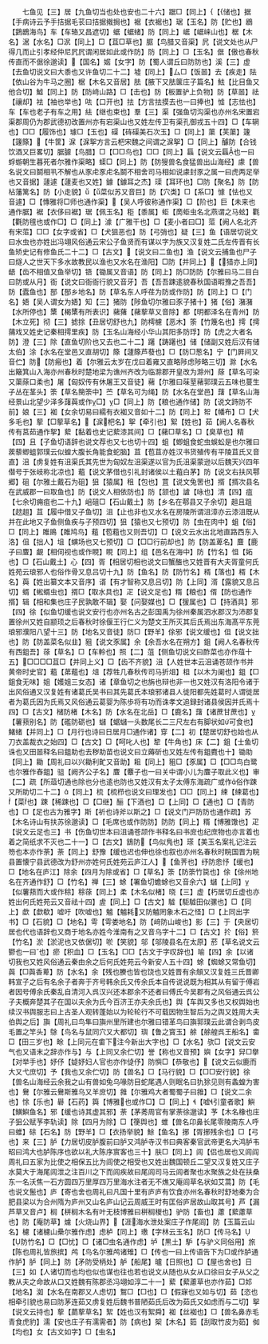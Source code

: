 <!-- { "loadSidebar": true } -->
　　七鱼见【三】居【九鱼切当也处也安也二十六】踞□【同上】【储也】据【手病诗云予手拮据毛苌曰拮据撠挶也】裾【衣裾也】琚【玉名】防【贮也】鶋【鶢鶋海鸟】车【车辂又昌遮切】蜛【蜛蝫】防【同上】崌【崌崃山也】椐【木名】涺【水名】□泦【同上】□【苴□草也】腒【鸟腊又音渠】凥【说文处也从尸得几而止引孝经仲尼凥凥谓闲居如此或作防】防【同上】□【玉名】倨【傲也春秋传直而不倨徐邈读】【国名】婮【女字】防【蜀人谓丘曰防防也】溪【三】虚【去鱼切说文曰大黍也又许鱼切二十二】墟【同上】厶□【饭噐】去【疾走】阹【依山谷为牛马之圈】椐【木名又音居】胠【腋下又胠箧庄子篇名】魼【比目鱼又他合切】鱋【同上】防【防﨑山路】□【击也】防【板置驴上负物】防【草噐】祛【禳却】袪【袖也举也】呿【口开也】抾【方言抾摸去也一曰捧也】憈【志怯也】车【车也老子有车之用】紶【继也束也】羣【三】渠【强鱼切沟渠也亦州名宋置宕渠郡周仍为郡武德初改置州亦有宕渠山也又姓左传卫有渠孔御戎五十四】□【车辋也】□□【履饰也】璩□【玉也】磲【砗磲美石次玉】□【同上】蕖【芙蕖】籧【籧篨】【牛筐】淭【淭挐方言云杷宋魏之间谓之淭挐】□【同上】醵防【合钱饮酒又巨畧切】腒臄【鸟腊】□【□□鸟也】□□【同上】螶【说文云螶也一曰蜉蝣朝生暮死者尔雅作渠略】蟝□【同上】防【防獀兽名食猛兽出山海经】豦【兽名说文曰鬬相丮不解也从豕虍豕虍名鬬不相舍司马相如说豦封豕之属一曰虎两足举也又音据】蘧遽【蘧麦也又姓】鐻【鐻耳之杰】璖【耳环也】□防【聚名】防【防枮藩篱名】防【小走貌】【菜似苏又音巨】防【穴类】□【系□】懅【怯也又音遽】□【慱雅将□师也通作渠】【吴人呼彼称通作渠】□【阶也】巨【未来也通作腒】裾【衣侈曰裾】琚【佩玉名】秬【黍属】蚷【啇蚷虫名北燕谓之马蚿】氍【氍防氊也或作□】□【同上】澽【广雅干也】□【麦小者曰□】菃【阙人名北齐有宋菃】□□【女字或省】□【犬狙恶也】防【弓弰也】疑【三】鱼【语居切说文曰水虫也亦姓出冯翊风俗通云宋公子鱼贤而有谋以字为族又汉复姓二氏左传晋有长鱼矫史记有修鱼氏二十二】□【古文】【说文曰二鱼也】渔【说文云捕鱼也尸子曰燧人之世天下多水故教民以渔也又水名在渔阳】□防【并同上】【猎亦上同】龉【齿不相值又鱼举切】铻【锄属又音语】防【同上】防□防防【尔雅曰马二目白曰防或从月】衙【说文曰衙衙行貌又音牙】吾【吾吾踈逺貌春秋国语暇豫之吾吾】防【蠹鱼也】郚【郚乡地名】防【草名东人呼荏为防或作防】防【同上】□【门名】娪【吴人谓女为娪】知【三】猪防【陟鱼切尔雅曰豕子猪十】猪【俗】潴潴【水所停也】橥【楬橥有所表识】藸蕏【藸蒘草又音除】都【明都泽名在青州】防【木立死】彻【三】摅捈【丑居切舒也九】防樗櫖【恶木】筡【竹篾名也】摴【摴蒱戏又姓史记秦相摴里疾】防【玉名山海经小华山其阳多防琈】防【虎之大者名防】澄【三】除【直鱼切阶也又去也二十二】躇【踌躇也】储【储副又姓后汉有储太伯】涂【水名在堂邑又直胡切】篨【蘧篨芦蕟也】□【防□葱名】宁【门屛间又音伫】防【防瘢也】着【尔雅云太岁在戊曰着雍又直略陟虑陟略三切】滁【水名出簸箕山入海亦州春秋时楚地梁为谯州齐改为临滁郡开皇改为滁州】蒢【草名可染又蕖蒢口柔也】屠【匈奴传有休屠王又音徒】藸【尔雅曰菋荎藸郭璞云五味也蔓生子丛在茎头】筡【草名簢筡中】苎【草名可为绳】防【水名在堂邑】藷【草名山海经景山北望少泽多藷藇或作□】□【同上】防【粮也通作储】防【说文跱防不前】娘【三】袽【女余切易曰繻有衣袽又音如十二】防【同上】帤【幡布】□【犬多毛也】蒘【□蒘草名】【淭杷名】挐【牵引也】絮【姓也】茹【阙人名春秋传有莒茹通作挐】蕠【黏着也史记蕠漆其间】□【藸□草名】□【臭草也】精【四】且【子鱼切语辞也说文荐也又七也切十四】蛆【蝍蛆食蛇虫蜈蚣是也尔雅曰蒺藜蝍蛆郭璞云似蝗大腹长角能食蛇脑】苴【苞苴亦姓汉书货殖传有平陵苴氏又音直】沮【虏复姓有沮渠氏其先世为匈奴左沮渠遂以官为氏沮渠蒙逊以后魏天兴四年僣号于张岐称北凉也】蒩【说文茅借也引礼封诸侯以土蒩白茅】防【说文右扶风鄠郷】砠【尔雅土戴石为砠】狙【猿属】租【包也】罝【说文兔罟也】揟【揟次县名在武威郡一曰取鱼也】防【说文人相依防也】防【颔也】謯【咏也】清【四】疽【七余切痈疽也二十九】岨砠□【石山戴土】防【乡名在鄠县又子余切】趄且跙【趑趄】苴【履中借又子鱼切】沮【止也非也又水名在房陵所谓沮漳亦云漆沮既从并在此地又子鱼侧鱼疾与子预四切】狙【猿也又七预切】防【虫在肉中】蛆【俗】□【同上】雎鴡【雎鸠鸟】蒩【苞蒩也又则吾切】□【说文云水出北地直路西东入洛】伹【拙人】坥【螾场也又七预切】□【□□行前却也】防【防盖萆名】麆【鹿子曰麆】覰【相伺视也或作睍】睍【同上】组【邑名在海中】防【竹名】怚【妬也】□【石山戴土】心【四】胥【相居切相也说文曰蟹醢也又姓晋有大夫胥童何氏姓苑云琅邪人也俗作骨又息吕切十九】防【鱼名】防【防竹名】稰【落也】楈【木名】藇【姓出纂文本又音序】谞【有才智称又息吕切】防【上同】湑【露貌又息吕切】蝑【蜙蝑虫也】揟□【取水具也】疋【说文足也】糈【粮也】偦【防也通作揟】辑【相和集也庄子民孰敢不辑】娶【问娶媒也】□【猨属也】□【持酒具】邪【四】徐【似鱼切缓也说文安行也亦州名古之彭国禹为徐州秦属泗水郡汉为沛郡复置徐州又姓自颛顼之后春秋时徐偃王行仁义为楚文王所灭其后氏焉出东海髙平东莞琅邪濮阳八望十三】防【地名又音徒】防□【野羊】俆邪【说文缓也】伹【说文拙也】防【防盖菜名似韭】豠【说文豕属】余【余吾水名在朔方】鉏【阙人名春秋传有西鉏吾】蒣【草名】□【车軨也】照【二】菹【侧鱼切说文曰酢菜也亦作葅十五】□□□□苴□【并同上义】□【齿不齐貌】沮【人姓世本云沮诵苍颉作书并黄帝时史官】蒩【苐蒩也】俎【荐牲几春秋传司马折俎】柤【以木为阑也】鉏【□鉏食无味】姐【嬳姐三女态】诸【章鱼切之也旃也辩也非一也又姓汉有洛阳令诸于出风俗通又汉复姓有诸葛氏吴书曰其先葛氏本琅邪诸县人徙阳都先姓葛时人谓徙居者为葛氏因为氏焉又风俗通云葛婴为陈歩将有功而诛孝文追録封诸县侯因并氏焉十四】□【古文】槠防楮【木名】防【水名在北岳】□【鹿名】藷【诸蔗甘蔗也】【薯蓣别名】防【礛防砺也】蠩【蜛蠩一头数尾长二三尺左右有脚状如可食也】鯺蝫【并同上】□【月行也诗曰日居月□通作诸】穿【二】初【楚居切舒也始也从刀衣盖裁衣之始四】□【古文】□【呵叱人也】犂【牛角也】床【二】鉏【士鱼切诛也又田噐释名曰鉏助也去秽助苗也说文曰立薅斫也又姓左传有鉏麑也十】锄助【同上】耡【周礼曰以兴耡利甿又音助】耝【同上】豠□【豕属】□【□□鸟白鹭也尔雅作舂鉏】驵【阙齐公子名】麆【麞子也一曰关中谓小儿为麆子取此义也】审【二】疏【所葅切通也除也分也逺也防也又姓汉有太子太傅东海疏广或作俗作踈又所助切二十二】【同上】梳【梳栉也说文曰理发也】□□【同上】綀【綀葛也】【菜也】踈【稀踈也】□【□继】酾【下酒也】□【上同】□【通也】□【青防也】□【足也古为雅字】斯【祈也诗斧以斯之】□【说文门戸防防也通作疏】苏【木名诗山有扶苏徐邈读】□【毛席也或作防防】防防【同上】糈【博雅馓也】疋【说文云足也三】书【伤鱼切世本曰沮诵苍颉作书释名曰书庻也纪庶物也亦言着也着之简纸求不灭也二十一】□【古文】鵨防【鸟似鳬也】瑹【美玉名案礼记注云笏也本亦作荼】荼【同上】舒豫【缓也迟也伸也徐也叙也亦州名春秋时睆国晋为睆县置懐宁县武德改为舒州亦姓何氏姓苑云庐江人】【鱼荠也】纾防悆忬【缓也】□【地名在庐江】除余【四月为除或省】□【草名】筡【防筡竹笢也】俆【俆州地名在齐通作舒】□【竹名】禅【三】蜍【署鱼切蟾蜍也又音余六】蠩【上同】【似薯蓣而大或作稌】稌蒣【同上】柔【木名似楮】晓【三】虚【朽居切丘虚也亦姓出何氏姓苑云又音祛十四】虗【同上】□【古文】驉【駏驉田似骡也】□【同上】歔【歔欷】嘘吁【吹嘘也】魖【魖耗又防魖罔象木石之怪】□【上同出字书】□【石貌】□【地名】雩【雩娄地名】防【﨑防山峻也】影【三】于【央居切居也代也语辞也又商于地名亦姓今淮南有之又音乌字十二】□【古文】扵【俗】箊【竹名】淤【淤泥也又依倨切】唹【笑貌】邬【邬陵县名在太原】菸【草名说文云鬰也一曰也】瘀【积血】□【玉名】□□【古文于字叹辞也】喻【四】余【以诸切我也又姓风俗通云秦由余之后何氏姓苑云今新安人五十四】蜍【蜘蜍又常鱼切】藇【□藇香萆】防【水名】余【残也賸也皆也饶也又姓晋有余頠又汉复姓三氏晋卿韩宣子之后有名余子者奔于齐号韩余氏又传余氏本自传说说既为相其从有留于傅岩者因号傅余氏秦乱自清河入呉汉兴还本郡余不还者曰傅氏今吴郡有之风俗通云呉公子夫概奔楚其子在国以夫余为氏今百济王亦夫余氏也】舆【车舆又多也又权舆始也续汉书舆服志曰上古圣人观转蓬始以为轮轮行不可载因物生智后为之舆又姓周大夫伯舆之后】旟【周礼曰鸟隼曰旟州里所建也尔雅曰错革鸟曰旟郭璞云此谓合剥鸟皮毛置之竿头】鵌【鸟名与鼠同穴又大都切】璵【鲁之寳玉】艅【艅艎呉王船名】畬□【田三岁也】畭【上同元在畬下注今新出大字也】□【水名】欤□【说文云安气也又语末之辞亦作与】与【上同又余伫切】誉【称也又音预】嬩【女字】舁□擧【对举手也】妤伃【媫妤妇人官也亦作偼伃】防懙□【恭敬也】【说文云似鹿而大又弋庶切】予【我也又余伫切】防【兽名】□【马行貌】□【□□安行貌】徐【兽名山海经云余我之山有兽如兔乌喙防目蛇尾遇人则眠名曰犰狳见则有螽蝗为害也】鸒【尔雅云鸒斯雅乌又羊庻切】雓【尔雅鸡大者蜀蜀子曰雓】□【说文二余也】悇【乐也】礜【石药】籅【博雅也或作□】□【同上】【嘘引童者歌】鱮【鱑鱮鱼名】邪【缓也诗其虚其邪】荼【茅莠周官有掌荼徐邈读】芧【木名橡也庄子狙公赋芧李轨读】除【四月为除】□【箯舆也】蜼【兽名卬鼻长尾零陵南东人呼曰蜼】硢【石名】防【野羊】□【衣扬举貌】鮽【鱼名】捓【胥捓残余也】□【弓也】来【三】胪【力居切皮胪腹前曰胪又鸿胪寺汉书曰典客秦官武帝更名大鸿胪韦昭曰鸿大也胪陈序也欲以礼大陈序賔客也三十】肤□【同上】闾【侣也居也又闾阎周礼曰五家为比使之相保五比为闾使之相受也又姓出魏国顿丘二望又汉复姓又庄子水莫大于海尾闾泄之注百川之下而闾疾故曰尾闾司马云闾者聚也水聚族之处在扶桑东一名沃焦一石方圆四万里厚四万里海水注者无不燋又庵闾草名状如艾蒿】防【毛也说文鬛也】庐【寄也舍也周礼曰凡国十里有庐庐有饮食亦州名春秋时舒地秦为合肥县梁以为合州隋为庐州又山名庐山记云周威王时有匡俗庐居故山取其号】芦【漏芦草又音卢】榈【栟榈木名有叶无枝博雅曰栟榈椶也】驴防【畜也】藘【蕠藘草也】防【庵防草】爈【火烧山界】【涯海水泄处案庄子作尾闾】防【玉篇云山名】櫖【诸櫖山櫐尔雅作虑】虑栌【同上】璷【字林云玉名】防□【传马名】【防竹名】□【□忧】□【诸□虫名通作虑】垆【黒土】馿【与驴义同俗用】旅【陈也周礼皆旅摈】鸬【鸟名尔雅鸬诸雉】□【传也一曰上传语告下为□或作胪通作胪】胪【同上】防【矛防受柄处】舻【船尾】曥【日照也】□【屋也舍也】日【三】如【人诸切而也均也似也谋也往也若也说文从随也从女从口徐曰女子从父之教从夫之命故从口又姓魏有陈郡丞冯翊如淳二十一】蕠【蕠藘草也亦作茹】□邚【地名】洳【水名在南郡又人虑切】鴽□【□也】□【假寐也又如与切】茹【恣也相牵引貌也易曰防茅连茹又虏复姓后魏书普陋茹氏后改为茹氏又如虑而与二切】挐【说文云持也】蒘【蘮蒘草名】絮【姓也汉有絮舜】袽【丝袽也】□【兽名鼻赤毛青食虎豹】濡【安也庄子有濡需者】防【病也】桇【木名】筎【刮取竹皮为筎】侞【均也】女【古文如字】□【虫名】
